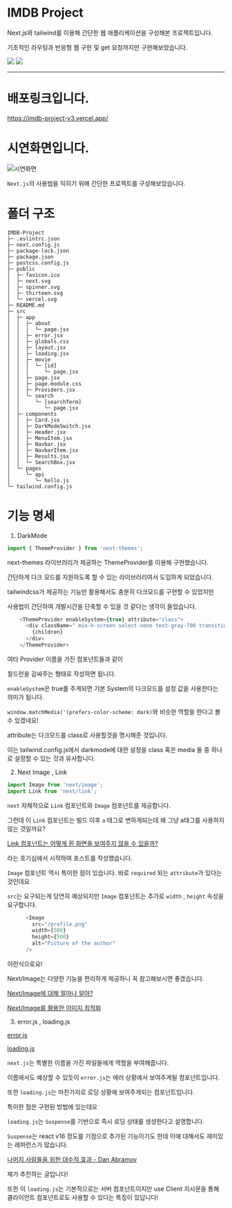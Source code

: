 # IMDB Project

Next.js와 tailwind를 이용해 간단한 웹 애플리케이션을 구성해본 프로젝트입니다.

기초적인 라우팅과 반응형 웹 구현 및 get 요청까지만 구현해보았습니다.


<img src="https://img.shields.io/badge/tailwindcss-06B6D4?style=for-the-badge&logo=tailwindcss&logoColor=white"> <img src="https://img.shields.io/badge/Nextjs-000000?style=for-the-badge&logo=nextdotjs&logoColor=white">


---


# 배포링크입니다.

https://imdb-project-v3.vercel.app/


# 시연화면입니다.

![시연화면](https://github.com/XionWCFM/IMDB-Project/assets/101111364/519edd40-90a8-42bf-8c54-74825898867f)

`Next.js`의 사용법을 익히기 위해 간단한 프로젝트를 구성해보았습니다.

# 폴더 구조

```
IMDB-Project
├─ .eslintrc.json
├─ next.config.js
├─ package-lock.json
├─ package.json
├─ postcss.config.js
├─ public
│  ├─ favicon.ico
│  ├─ next.svg
│  ├─ spinner.svg
│  ├─ thirteen.svg
│  └─ vercel.svg
├─ README.md
├─ src
│  ├─ app
│  │  ├─ about
│  │  │  └─ page.jsx
│  │  ├─ error.jsx
│  │  ├─ globals.css
│  │  ├─ layout.jsx
│  │  ├─ loading.jsx
│  │  ├─ movie
│  │  │  └─ [id]
│  │  │     └─ page.jsx
│  │  ├─ page.jsx
│  │  ├─ page.module.css
│  │  ├─ Providers.jsx
│  │  └─ search
│  │     └─ [searchTerm]
│  │        └─ page.jsx
│  ├─ components
│  │  ├─ Card.jsx
│  │  ├─ DarkModeSwitch.jsx
│  │  ├─ Header.jsx
│  │  ├─ MenuItem.jsx
│  │  ├─ Navbar.jsx
│  │  ├─ NavbarItem.jsx
│  │  ├─ Results.jsx
│  │  └─ SearchBox.jsx
│  └─ pages
│     └─ api
│        └─ hello.js
└─ tailwind.config.js

```


# 기능 명세

1. DarkMode

```ts
import { ThemeProvider } from 'next-themes';

```


next-themes 라이브러리가 제공하는 ThemeProvider를 이용해 구현했습니다.

간단하게 다크 모드를 지원하도록 할 수 있는 라이브러리여서 도입하게 되었습니다.

tailwindcss가 제공하는 기능만 활용해서도 충분히 다크모드를 구현할 수 있었지만

사용법이 간단하여 개발시간을 단축할 수 있을 것 같다는 생각이 들었습니다.

```ts
    <ThemeProvider enableSystem={true} attribute="class">
      <div className=" min-h-screen select-none text-gray-700 transition-colors duration-300 dark:bg-gray-700 dark:text-gray-200">
        {children}
      </div>
    </ThemeProvider>
```
여타 Provider 이름을 가진 컴포넌트들과 같이

칠드런을 감싸주는 형태로 작성하면 됩니다.

`enableSystem`은 true를 주게되면 기본 System의 다크모드를 설정 값을 사용한다는 의미가 됩니다.

`window.matchMedia('(prefers-color-scheme: dark)`와 비슷한 역할을 한다고 볼 수 있겠네요!

attribute는 다크모드를 class로 사용할것을 명시해준 것입니다.

이는 tailwind.config.js에서 darkmode에 대한 설정을 class 혹은 media 둘 중 하나로 설정할 수 있는 것과 유사합니다.



2. Next Image , Link

```js
import Image from 'next/image';
import Link from 'next/link';
```

`next` 자체적으로 `Link` 컴포넌트와 `Image` 컴포넌트를 제공합니다.

그런데 이 `Link` 컴포넌트는 빌드 이후 `a` 태그로 변하게되는데 왜 그냥 a태그를 사용하지 않는 것일까요?

[Link 컴포넌트는 어떻게 흰 화면을 보여주지 않을 수 있을까?](https://xionwcfm.tistory.com/289)

라는 호기심에서 시작하여 포스트를 작성했습니다.


`Image` 컴포넌트 역시 특이한 점이 있습니다. 바로 `required` 되는 `attribute`가 있다는 것인데요

`src`는 요구되는게 당연히 예상되지만 `Image` 컴포넌트는 추가로 `width` , `height` 속성을 요구합니다.

```ts
      <Image
        src="/profile.png"
        width={500}
        height={500}
        alt="Picture of the author"
      />
```

이런식으로요!

Next/Image는 다양한 기능을 편리하게 제공하니 꼭 참고해보시면 좋겠습니다.

[Next/Image에 대해 얼마나 알아?](https://velog.io/@joy37/NextImage%EC%97%90-%EB%8C%80%ED%95%B4-%EC%96%BC%EB%A7%8C%ED%81%BC-%EC%95%8C%EC%95%84)

[Next/Image를 활용한 이미지 최적화](https://fe-developers.kakaoent.com/2022/220714-next-image/)



3. error.js , loading.js

[error.js](https://nextjs.org/docs/app/api-reference/file-conventions/error)

[loading.js](https://nextjs.org/docs/app/api-reference/file-conventions/loading)

`next.js`는 특별한 이름을 가진 파일들에게 역할을 부여해줍니다.

이름에서도 예상할 수 있듯이 `error.js`는 에러 상황에서 보여주게될 컴포넌트입니다.

또한 `loading.js`는 마찬가지로 로딩 상황에 보여주게되는 컴포넌트입니다.


특이한 점은 구현된 방법에 있는데요

`loading.js`는 `Suspense`를 기반으로 즉시 로딩 상태를 생성한다고 설명합니다.

`Suspense`는 react v16 정도를 기점으로 추가된 기능이기도 한데 이에 대해서도 재미있는 레퍼런스가 많습니다.

[나머지 사람들을 위한 대수적 효과 - Dan Abramov](https://overreacted.io/algebraic-effects-for-the-rest-of-us/)

제가 추천하는 글입니다!

또한 이 `loading.js`는 기본적으로는 서버 컴포넌트이지만 use Client 지시문을 통해 클라이언트 컴포넌트로도 사용할 수 있다는 특징이 있답니다!
